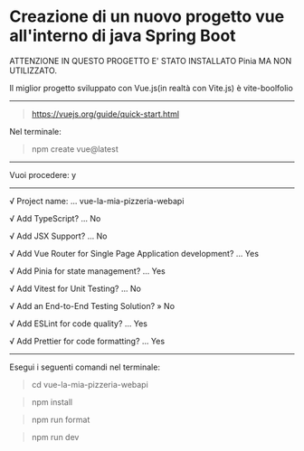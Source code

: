 # Creazione di un nuovo progetto vue all'interno di java Spring Boot

ATTENZIONE IN QUESTO PROGETTO E' STATO INSTALLATO Pinia MA NON UTILIZZATO. 

Il miglior progetto sviluppato con Vue.js(in realtà con Vite.js) è vite-boolfolio 

---

> https://vuejs.org/guide/quick-start.html

Nel terminale:

> npm create vue@latest

-----------------------

Vuoi procedere: y

------------------

√ Project name: ... vue-la-mia-pizzeria-webapi

√ Add TypeScript? ... No 

√ Add JSX Support? ... No 

√ Add Vue Router for Single Page Application development? ... Yes

√ Add Pinia for state management? ... Yes

√ Add Vitest for Unit Testing? ... No

√ Add an End-to-End Testing Solution? » No

√ Add ESLint for code quality? ... Yes

√ Add Prettier for code formatting? ... Yes

-----------------

Esegui i seguenti comandi nel terminale:

>  cd vue-la-mia-pizzeria-webapi

>  npm install

>  npm run format

>  npm run dev





